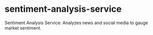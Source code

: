 # sentiment-analysis-service
Sentiment Analysis Service: Analyzes news and social media to gauge market sentiment.
